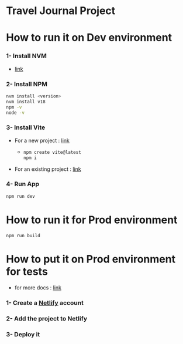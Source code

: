 # Travel Journal Project

# How to run it on Dev environment

### 1-  Install NVM
- [link](https://github.com/nvm-sh/nvm#installing-and-updating)

### 2-  Install NPM
```bash
nvm install <version>
nvm install v18
npm -v
node -v
```

### 3-  Install Vite
- For a new project : [link](https://vitejs.dev/guide/#scaffolding-your-first-vite-project)
  - ```bash
    npm create vite@latest
    npm i
    ```  

- For an existing project : [link](https://dev.to/huybn5776/add-vite-to-existing-react-project-2634)

### 4-  Run App
```bash
npm run dev
``` 

# How to run it for Prod environment
```bash
npm run build
``` 

# How to put it on Prod environment for tests
- for more docs : [link](https://docs.netlify.com/)
### 1-  Create a [Netlify](https://app.netlify.com/) account

### 2-  Add the project to Netlify

### 3-  Deploy it
